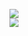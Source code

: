 [![](https://img.shields.io/badge/Made%20With-Github%20Spray-lightgrey.svg?style=for-the-badge&logo=github)](https://github.com/Annihil/github-spray#26454)  
[![](https://i.imgur.com/2DrTn0Z.gif)](https://github.com/Annihil/github-spray)